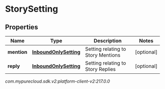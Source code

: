 # StorySetting


## Properties

| Name | Type | Description | Notes |
| ------------ | ------------- | ------------- | ------------- |
| **mention** | [**InboundOnlySetting**](InboundOnlySetting) | Setting relating to Story Mentions |  [optional] |
| **reply** | [**InboundOnlySetting**](InboundOnlySetting) | Setting relating to Story Replies |  [optional] |




_com.mypurecloud.sdk.v2:platform-client-v2:217.0.0_
